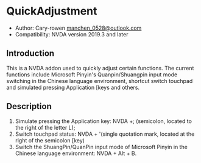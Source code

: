 # QuickAdjustment

* Author: Cary-rowen <manchen_0528@outlook.com>
* Compatibility: NVDA version 2019.3 and later

## Introduction

This is a NVDA addon used to quickly adjust certain functions. The current functions include Microsoft Pinyin's Quanpin/Shuangpin input mode switching in the Chinese language environment, shortcut switch touchpad and simulated pressing Application [keys and others.

## Description

1. Simulate pressing the Application key: NVDA +; (semicolon, located to the right of the letter L);
2. Switch touchpad status: NVDA + '(single quotation mark, located at the right of the semicolon [key)
3. Switch the ShuangPin/QuanPin input mode of Microsoft Pinyin in the Chinese language environment: NVDA + Alt + B.
